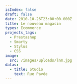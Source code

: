 ```yaml
---
isIndex: false
draft: false
date: 2010-10-26T23:00:00.000Z
title: Le nouveau magasin
types: Ecommerce
projects_tags:
  - Prestashop
  - Smarty
  - Stylus
  - CSS
image:
  src: /images/uploads/lnm.jpg
datas:
  - title: Studio
    text: Rue Pavée
---
```

